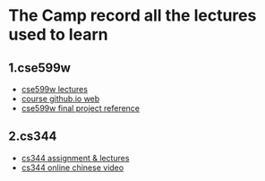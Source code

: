 # The Camp record all the lectures used to learn
## 1.cse599w
- [cse599w lectures](https://github.com/AssignmentsCamp/Lectures_Camp/tree/master/cse599w)<br>
- [course github.io web](https://github.com/dlsys-course)<br>
- [cse599w final project reference](https://github.com/AssignmentsCamp/Aurora)<br>
## 2.cs344
- [cs344 assignment & lectures](https://github.com/AssignmentsCamp/cs344)<br>
- [cs344 online chinese video](https://classroom.udacity.com/courses/cs344)<br>
